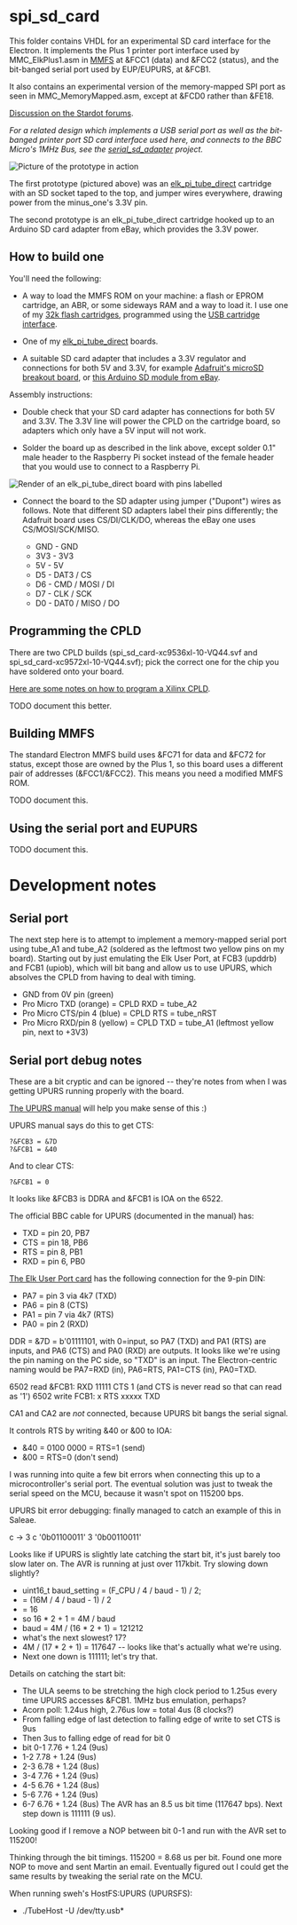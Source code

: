 spi_sd_card
===========

This folder contains VHDL for an experimental SD card interface for the Electron.  It
implements the Plus 1 printer port interface used by MMC_ElkPlus1.asm
in [MMFS](https://github.com/hoglet67/MMFS/) at &FCC1 (data) and &FCC2 (status), and the bit-banged serial port used by EUP/EUPURS, at &FCB1.

It also contains an experimental version of the memory-mapped SPI port
as seen in MMC_MemoryMapped.asm, except at &FCD0 rather than &FE18.

[Discussion on the Stardot forums](http://www.stardot.org.uk/forums/viewtopic.php?f=3&t=12737&start=30#p170599).

*For a related design which implements a USB serial port as well as the
bit-banged printer port SD card interface used here, and connects to the BBC Micro's 1MHz Bus, see
the [serial_sd_adapter](../serial_sd_adapter) project.*

![Picture of the prototype in action](2017-05-elk_pi_tube_direct_sd_mmfs.jpeg)

The first prototype (pictured above) was an [elk_pi_tube_direct](../elk_pi_tube_direct) cartridge with an
SD socket taped to the top, and jumper wires everywhere, drawing
power from the minus_one's 3.3V pin.

The second prototype is an elk_pi_tube_direct cartridge hooked up to an Arduino SD card adapter from eBay, which provides the 3.3V power.

How to build one
----------------

You'll need the following:

- A way to load the MMFS ROM on your machine: a flash or EPROM cartridge, an ABR, or some sideways RAM and a way to load it.  I use one of my [32k flash cartridges](../32kb_flash_cartridge), programmed using the [USB cartridge interface](../standalone_cartridge_programmer).

- One of my [elk_pi_tube_direct](../elk_pi_tube_direct) boards.

- A suitable SD card adapter that includes a 3.3V regulator and connections for both 5V and 3.3V, for example [Adafruit's microSD breakout board](https://www.adafruit.com/product/254), or [this Arduino SD module from eBay](https://www.ebay.com/itm/2PCS-Read-And-Write-For-Arduino-ARM-MCU-SD-Card-Module-Slot-Socket-Reader-N150/401299905512).

Assembly instructions:

- Double check that your SD card adapter has connections for both 5V and 3.3V.  The 3.3V line will power the CPLD on the cartridge board, so adapters which only have a 5V input will not work.

- Solder the board up as described in the link above, except solder 0.1" male header to the Raspberry Pi socket instead of the female header that you would use to connect to a Raspberry Pi.

![Render of an elk_pi_tube_direct board with pins labelled](2019-elk_pi_tube_direct_annotated.png)

- Connect the board to the SD adapter using jumper ("Dupont") wires as follows.  Note that different SD adapters label their pins differently; the Adafruit board uses CS/DI/CLK/DO, whereas the eBay one uses CS/MOSI/SCK/MISO.

  - GND - GND
  - 3V3 - 3V3
  - 5V - 5V
  - D5 - DAT3 / CS
  - D6 - CMD / MOSI / DI
  - D7 - CLK / SCK
  - D0 - DAT0 / MISO / DO

Programming the CPLD
--------------------

There are two CPLD builds (spi_sd_card-xc9536xl-10-VQ44.svf and spi_sd_card-xc9572xl-10-VQ44.svf); pick the correct one for the chip you have soldered onto your board.

[Here are some notes on how to program a Xilinx CPLD](../notes/pld_programming_and_jtag.md).

TODO document this better.

Building MMFS
-------------

The standard Electron MMFS build uses &FC71 for data and &FC72 for status, except those are owned by the Plus 1, so this board uses a different pair of addresses (&FCC1/&FCC2). This means you need a modified MMFS ROM.

TODO document this.

Using the serial port and EUPURS
--------------------------------

TODO document this.

Development notes
=================

Serial port
-----------

The next step here is to attempt to implement a memory-mapped serial
port using tube_A1 and tube_A2 (soldered as the leftmost two yellow
pins on my board).  Starting out by just emulating the Elk User Port,
at FCB3 (upddrb) and FCB1 (upiob), which will bit bang and allow us to use UPURS, which absolves the
CPLD from having to deal with timing.

- GND from 0V pin (green)
- Pro Micro TXD (orange) = CPLD RXD = tube_A2
- Pro Micro CTS/pin 4 (blue) = CPLD RTS = tube_nRST
- Pro Micro RXD/pin 8 (yellow) = CPLD TXD = tube_A1 (leftmost yellow pin, next to +3V3)

Serial port debug notes
-----------------------

These are a bit cryptic and can be ignored -- they're notes from when I was
getting UPURS running properly with the board.

[The UPURS manual](https://www.retro-kit.co.uk/UPURS/) will help you make sense
of this :)

UPURS manual says do this to get CTS:

~~~~
?&FCB3 = &7D
?&FCB1 = &40
~~~~

And to clear CTS:

~~~~
?&FCB1 = 0
~~~~

It looks like &FCB3 is DDRA and &FCB1 is IOA on the 6522.

The official BBC cable for UPURS (documented in the manual) has:
- TXD = pin 20, PB7
- CTS = pin 18, PB6
- RTS = pin 8, PB1
- RXD = pin 6, PB0

[The Elk User Port
card](https://www.retro-kit.co.uk/page.cfm/content/Electron-User-Port-and-ROMRAM-board/)
has the following connection for the 9-pin DIN:

- PA7 = pin 3 via 4k7 (TXD)
- PA6 = pin 8 (CTS)
- PA1 = pin 7 via 4k7 (RTS)
- PA0 = pin 2 (RXD)

DDR = &7D = b'01111101, with 0=input, so PA7 (TXD) and PA1 (RTS) are inputs, and
PA6 (CTS) and PA0 (RXD) are outputs.  It looks like we're using the pin naming
on the PC side, so "TXD" is an input.  The Electron-centric naming would be
PA7=RXD (in), PA6=RTS, PA1=CTS (in), PA0=TXD.

6502 read &FCB1: RXD 11111 CTS 1 (and CTS is never read so that can read as '1')
6502 write FCB1: x RTS xxxxx TXD

CA1 and CA2 are *not* connected, because UPURS bit bangs the serial signal.

It controls RTS by writing &40 or &00 to IOA:
- &40 = 0100 0000 = RTS=1 (send)
- &00 = RTS=0 (don't send)

I was running into quite a few bit errors when connecting this up to a
microcontroller's serial port.  The eventual solution was just to tweak the
serial speed on the MCU, because it wasn't spot on 115200 bps.

UPURS bit error debugging: finally managed to catch an example of this in Saleae.

c -> 3
c '0b01100011'
3 '0b00110011'

Looks like if UPURS is slightly late catching the start bit, it's just barely too slow later on.
The AVR is running at just over 117kbit.  Try slowing down slightly?

- uint16_t baud_setting = (F_CPU / 4 / baud - 1) / 2;
- = (16M / 4 / baud - 1) / 2
- = 16
- so 16 * 2 + 1 = 4M / baud
- baud = 4M / (16 * 2 + 1) = 121212
- what's the next slowest?  17?
- 4M / (17 * 2 + 1) = 117647 -- looks like that's actually what we're using.
- Next one down is 111111; let's try that.

Details on catching the start bit:
- The ULA seems to be stretching the high clock period to 1.25us every time UPURS accesses
  &FCB1.  1MHz bus emulation, perhaps?
- Acorn poll: 1.24us high, 2.76us low = total 4us (8 clocks?)
- From falling edge of last detection to falling edge of write to set CTS is 9us
- Then 3us to falling edge of read for bit 0
- bit 0-1 7.76 + 1.24 (9us)
- 1-2 7.78 + 1.24 (9us)
- 2-3 6.78 + 1.24 (8us)
- 3-4 7.76 + 1.24 (9us)
- 4-5 6.76 + 1.24 (8us)
- 5-6 7.76 + 1.24 (9us)
- 6-7 6.76 + 1.24 (8us)
The AVR has an 8.5 us bit time (117647 bps).  Next step down is 111111 (9 us).

Looking good if I remove a NOP between bit 0-1 and run with the AVR set to 115200!

Thinking through the bit timings.  115200 = 8.68 us per bit. Found one more NOP
to move and sent Martin an email. Eventually figured out I could get the same
results by tweaking the serial rate on the MCU.

When running sweh's HostFS:UPURS (UPURSFS):
- ./TubeHost -U /dev/tty.usb*
